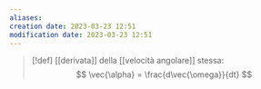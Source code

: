 ```yaml
---
aliases: 
creation date: 2023-03-23 12:51
modification date: 2023-03-23 12:51
---
```


>[!def]
>[[derivata]] della [[velocità angolare]] stessa:
>$$ \vec{\alpha} = \frac{d\vec{\omega}}{dt}  $$
>
>


